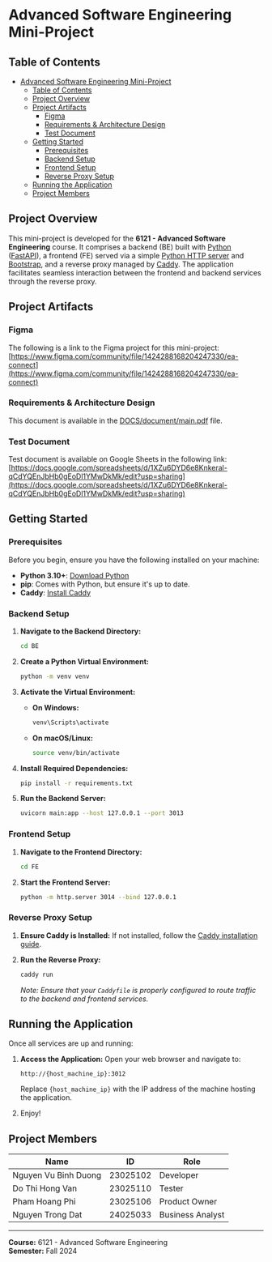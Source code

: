 # Advanced Software Engineering Mini-Project

## Table of Contents

-   [Advanced Software Engineering Mini-Project](#advanced-software-engineering-mini-project)
    -   [Table of Contents](#table-of-contents)
    -   [Project Overview](#project-overview)
    -   [Project Artifacts](#project-artifacts)
        -   [Figma](#figma)
        -   [Requirements \& Architecture Design](#requirements--architecture-design)
        -   [Test Document](#test-document)
    -   [Getting Started](#getting-started)
        -   [Prerequisites](#prerequisites)
        -   [Backend Setup](#backend-setup)
        -   [Frontend Setup](#frontend-setup)
        -   [Reverse Proxy Setup](#reverse-proxy-setup)
    -   [Running the Application](#running-the-application)
    -   [Project Members](#project-members)

## Project Overview

This mini-project is developed for the **6121 - Advanced Software Engineering** course. It comprises a backend (BE) built with [Python](https://www.python.org/) ([FastAPI](https://fastapi.tiangolo.com/)), a frontend (FE) served via a simple [Python HTTP server](https://docs.python.org/3/library/http.server.html) and [Bootstrap](https://getbootstrap.com/), and a reverse proxy managed by [Caddy](https://caddyserver.com/). The application facilitates seamless interaction between the frontend and backend services through the reverse proxy.

## Project Artifacts

### Figma

The following is a link to the Figma project for this mini-project:
[https://www.figma.com/community/file/1424288168204247330/ea-connect](https://www.figma.com/community/file/1424288168204247330/ea-connect)

### Requirements & Architecture Design

This document is available in the [DOCS/document/main.pdf](DOCS/document/main.pdf) file.

### Test Document

Test document is available on Google Sheets in the following link: [https://docs.google.com/spreadsheets/d/1XZu6DYD6e8Knkeral-qCdYQEnJbHb0gEoDl1YMwDkMk/edit?usp=sharing](https://docs.google.com/spreadsheets/d/1XZu6DYD6e8Knkeral-qCdYQEnJbHb0gEoDl1YMwDkMk/edit?usp=sharing)

## Getting Started

### Prerequisites

Before you begin, ensure you have the following installed on your machine:

-   **Python 3.10+**: [Download Python](https://www.python.org/downloads/)
-   **pip**: Comes with Python, but ensure it's up to date.
-   **Caddy**: [Install Caddy](https://caddyserver.com/docs/install)

### Backend Setup

1. **Navigate to the Backend Directory:**

    ```bash
    cd BE
    ```

2. **Create a Python Virtual Environment:**

    ```bash
    python -m venv venv
    ```

3. **Activate the Virtual Environment:**

    - **On Windows:**
        ```bash
        venv\Scripts\activate
        ```
    - **On macOS/Linux:**
        ```bash
        source venv/bin/activate
        ```

4. **Install Required Dependencies:**

    ```bash
    pip install -r requirements.txt
    ```

5. **Run the Backend Server:**
    ```bash
    uvicorn main:app --host 127.0.0.1 --port 3013
    ```

### Frontend Setup

1. **Navigate to the Frontend Directory:**

    ```bash
    cd FE
    ```

2. **Start the Frontend Server:**
    ```bash
    python -m http.server 3014 --bind 127.0.0.1
    ```

### Reverse Proxy Setup

1. **Ensure Caddy is Installed:**
   If not installed, follow the [Caddy installation guide](https://caddyserver.com/docs/install).

2. **Run the Reverse Proxy:**

    ```bash
    caddy run
    ```

    _Note: Ensure that your `Caddyfile` is properly configured to route traffic to the backend and frontend services._

## Running the Application

Once all services are up and running:

1. **Access the Application:**
   Open your web browser and navigate to:

    ```
    http://{host_machine_ip}:3012
    ```

    Replace `{host_machine_ip}` with the IP address of the machine hosting the application.

2. Enjoy!

## Project Members

| Name                 | ID       | Role             |
| -------------------- | -------- | ---------------- |
| Nguyen Vu Binh Duong | 23025102 | Developer        |
| Do Thi Hong Van      | 23025110 | Tester           |
| Pham Hoang Phi       | 23025106 | Product Owner    |
| Nguyen Trong Dat     | 24025033 | Business Analyst |

---

**Course:** 6121 - Advanced Software Engineering  
**Semester:** Fall 2024
